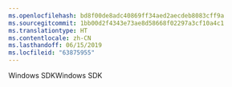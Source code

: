 ```yaml
---
ms.openlocfilehash: bd8f00de8adc40869ff34aed2aecdeb8083cff9a
ms.sourcegitcommit: 1bb00d2f4343e73ae8d58668f02297a3cf10a4c1
ms.translationtype: HT
ms.contentlocale: zh-CN
ms.lasthandoff: 06/15/2019
ms.locfileid: "63875955"
---
```

<span data-ttu-id="a216f-101">Windows SDK</span><span class="sxs-lookup"><span data-stu-id="a216f-101">Windows SDK</span></span>